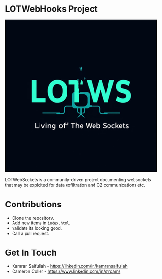 # LOTWebHooks Project

<p align="center"><img src="./assets/logo.jpg"></p>

LOTWebSockets is a community-driven project documenting websockets that may be exploited for data exfiltration and C2 communications etc.

# Contributions

- Clone the repository.
- Add new items in `index.html`.
- validate its looking good.
- Call a pull request. 

# Get In Touch

- Kamran Saifullah - https://linkedin.com/in/kamransaifullah
- Cameron Coller - https://www.linkedin.com/in/strcam/